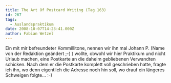 ```yaml
---
title: The Art Of Postcard Writing (Tag 163)
id: 267
tags:
  - Auslandspraktikum
date: 2008-10-07T14:23:41.000Z
author: Fabian Wetzel
---
```


Ein mit mir befreundeter Kommillitone, nennen wir ihn mal Johann P. (Name von der Redaktion geändert ;-) ) wollte, obwohl wir hier Praktikum und nicht Urlaub machen, eine Postkarte an die daheim gebliebenen Verwandten schicken. Nach dem er die Postkarte komplett voll geschrieben hatte, fragte ich ihn, wo denn eigentlich die Adresse noch hin soll, wo drauf ein längeres Schweigen folgte... :-)
